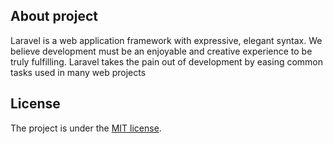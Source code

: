 

## About project 

Laravel is a web application framework with expressive, elegant syntax. We believe development must be an enjoyable and creative experience to be truly fulfilling. Laravel takes the pain out of development by easing common tasks used in many web projects
## License

The project is under the  [MIT license](https://opensource.org/licenses/MIT).
